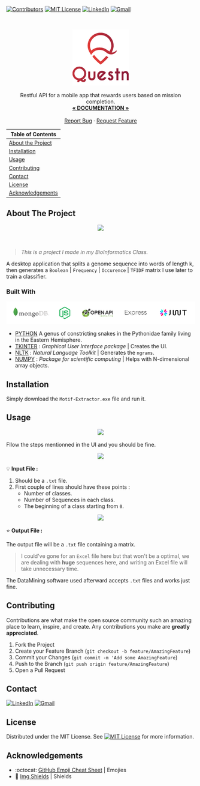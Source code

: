 <!-- PROJECT SHIELDS -->

[![Contributors][contributors-shield]](https://github.com/10Fred10/Questn/graphs/contributors)
[![MIT License][license-shield]][license-url]
[![LinkedIn][linkedin-shield]][linkedin-url]
[![Gmail][gmail-shield]][gmail-url]

<!-- PROJECT LOGO -->
<br />
<p align="center">
  <a href="https://github.com/10Fred10/Questn">
    <img src="https://raw.githubusercontent.com/10Fred10/Questn/master/readme-assets/questn-logo.png" alt="Logo">
  </a>

  <p align="center">
    Restful API for a mobile app that rewards users based on mission completion.
    <br />
    <a href="https://app.swaggerhub.com/apis/Questn/Questn/1.0.0#/" target="_blank"><strong>« DOCUMENTATION »</strong></a>
    <br />
    <br />
    <a href="https://github.com/10Fred10/Questn/issues" target="_blank">Report Bug</a>
    ·
    <a href="https://github.com/10Fred10/Questn/pulls" target="_blank">Request Feature</a>
  </p>
</p>

<!-- TABLE OF CONTENTS -->

| Table of Contents                       |
| --------------------------------------- |
| [About the Project](#about-the-project) |
| [Installation](#installation)           |
| [Usage](#usage)                         |
| [Contributing](#Contributing)           |
| [Contact](#contact)                     |
| [License](#License)                     |
| [Acknowledgements](#acknowledgements)   |

<!-- ABOUT THE PROJECT -->

## About The Project

<p align="center">
  <img  src="https://raw.githubusercontent.com/10Fred10/Questn/master/readme-assets/Motif-Extractor.png">
</p>
<br>

> _This is a project I made in my BioInformatics Class._

A desktop application that splits a genome sequence into words of length k, then generates a `Boolean` | `Frequency` | `Occurence` | `TFIDF` matrix I use later to train a classifier.

### Built With

<p align="center">
  <img  src="https://raw.githubusercontent.com/10Fred10/Questn/master/readme-assets/used.png">
</p>

- [PYTHON](<https://en.wikipedia.org/wiki/Python_(genus)>) A genus of constricting snakes in the Pythonidae family living in the Eastern Hemisphere.
- [TKINTER](https://wiki.python.org/moin/TkInter) : _Graphical User Interface package_ | Creates the UI.
- [NLTK](https://www.nltk.org/) : _Natural Language Toolkit_ | Generates the `ngrams`.
- [NUMPY](http://www.numpy.org/) : _Package for scientific computing_ | Helps with N-dimensional array objects.

<!-- GETTING STARTED -->

## Installation

Simply download the `Motif-Extractor.exe` file and run it.

<!-- USAGE EXAMPLES -->

## Usage

<p align="center">
  <img  src="https://raw.githubusercontent.com/10Fred10/Questn/master/readme-assets/Explained.png">
</p>

Fllow the steps mentionned in the UI and you should be fine.

<p align = "center">
  <img  src="https://raw.githubusercontent.com/10Fred10/Questn/master/readme-assets/pattern-gif.gif">
</p>

:bulb: **Input File :**

1. Should be a `.txt` file.
2. First couple of lines should have these points :
   - Number of classes.
   - Number of Sequences in each class.
   - The beginning of a class starting from `0`.

<p align="center">
  <img  src="https://raw.githubusercontent.com/10Fred10/Questn/master/readme-assets/seq-img.png">
</p>

:star: **Output File :**

The output file will be a `.txt` file containing a matrix.

> I could've gone for an `Excel` file here but that won't be a optimal,
> we are dealing with **huge** sequences here, and writing an Excel file will take unnecessary time.

The DataMining software used afterward accepts `.txt` files and works just fine.

<!-- CONTRIBUTING -->

## Contributing

Contributions are what make the open source community such an amazing place to learn, inspire, and create. Any contributions you make are **greatly appreciated**.

1. Fork the Project
2. Create your Feature Branch (`git checkout -b feature/AmazingFeature`)
3. Commit your Changes (`git commit -m 'Add some AmazingFeature`)
4. Push to the Branch (`git push origin feature/AmazingFeature`)
5. Open a Pull Request

<!-- CONTACT -->

## Contact

[![LinkedIn][linkedin-shield]][linkedin-url] [![Gmail][gmail-shield]][gmail-url]

<!-- LICENCE -->

## License

Distributed under the MIT License. See [![MIT License][license-shield]][license-url] for more information.

<!-- ACKNOWLEDGEMENTS -->

## Acknowledgements

- :octocat: [GitHub Emoji Cheat Sheet](https://www.webpagefx.com/tools/emoji-cheat-sheet) | Emojies
- :key: [Img Shields](https://shields.io) | Shields

<!-- MARKDOWN LINKS & IMAGES -->

[build-shield]: https://img.shields.io/badge/build-passing-brightgreen.svg?style=flat-square
[contributors-shield]: https://img.shields.io/badge/contributors-1-orange.svg?style=flat-square
[linkedin-shield]: https://img.shields.io/badge/-LinkedIn-blue.svg?style=flat-square&logo=linkedin
[linkedin-url]: https://linkedin.com/in/fredhm
[gmail-shield]: https://img.shields.io/badge/Gmail-red.svg?style=flat-square&logo=gmail&logoColor=white
[gmail-url]: mailto:contact.hammami.fredj@gmail.com
[behance-shield]: https://img.shields.io/badge/Behance-blue.svg?style=flat-square&logo=behance&logoColor=white
[behance-url]: https://www.behance.net/fredhm
[license-shield]: https://img.shields.io/badge/license-MIT-green.svg?style=flat-square
[license-url]: https://choosealicense.com/licenses/mit
